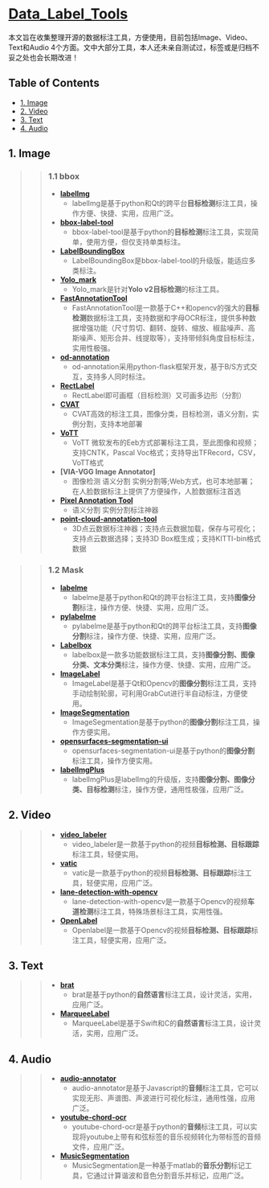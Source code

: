 # [Data_Label_Tools](https://github.com/mingx9527/Data_Label_Tools)
本文旨在收集整理开源的数据标注工具，方便使用，目前包括Image、Video、Text和Audio 4个方面。文中大部分工具，本人还未亲自测试过，标签或是归档不妥之处也会长期改进！

## Table of Contents
- [1. Image](#Image)
- [2. Video](#Video)
- [3. Text](#Text)
- [4. Audio](#Audio)

## <a name="Image"></a>1. Image
>> ### 1.1 bbox
>> - **[labelImg](https://github.com/tzutalin/labelImg)**
>>      * labelImg是基于python和Qt的跨平台**目标检测**标注工具，操作方便、快捷、实用，应用广泛。
>> - **[bbox-label-tool](https://github.com/puzzledqs/BBox-Label-Tool)**
>>      * bbox-label-tool是基于python的**目标检测**标注工具，实现简单，使用方便，但仅支持单类标注。 
>> - **[LabelBoundingBox](https://github.com/hjptriplebee/LabelBoundingBox)**
>>      * LabelBoundingBox是bbox-label-tool的升级版，能适应多类标注。
>> - **[Yolo_mark](https://github.com/AlexeyAB/Yolo_mark)**
>>      * Yolo_mark是针对**Yolo v2目标检测**的标注工具。
>> - **[FastAnnotationTool](https://github.com/christopher5106/FastAnnotationTool)**
>>      * FastAnnotationTool是一款基于C++和opencv的强大的**目标检测**数据标注工具，支持数据和字母OCR标注，提供多种数据增强功能（尺寸剪切、翻转、旋转、缩放、椒盐噪声、高斯噪声、矩形合并、线提取等），支持带倾斜角度目标标注，实用性极强。
>> - **[od-annotation](https://github.com/hzylmf/od-annotation)**
>>      * od-annotation采用python-flask框架开发，基于B/S方式交互，支持多人同时标注。
>> - **[RectLabel](https://rectlabel.com/)**
>>      * RectLabel即可画框（目标检测）又可画多边形（分割）
>> - **[CVAT](https://github.com/opencv/cvat)**
>>      * CVAT高效的标注工具，图像分类，目标检测，语义分割，实例分割，支持本地部署
>> - **[VoTT](https://github.com/microsoft/VoTT)**
>>      * VoTT 微软发布的Eeb方式部署标注工具，至此图像和视频；支持CNTK，Pascal Voc格式；支持导出TFRecord，CSV，VoTT格式
>> - **[VIA-VGG Image Annotator]**
>>      * 图像检测 语义分割 实例分割等;Web方式，也可本地部署；在人脸数据标注上提供了方便操作，人脸数据标注首选 
>> - **[Pixel Annotation Tool](https://github.com/abreheret/PixelAnnotationTool)**
>>      * 语义分割 实例分割标注神器
>> - **[point-cloud-annotation-tool](https://github.com/springzfx/point-cloud-annotation-tool)**
>>      * 3D点云数据标注神器；支持点云数据加载，保存与可视化；支持点云数据选择；支持3D Box框生成；支持KITTI-bin格式数据


>> ### 1.2 Mask
>> - **[labelme](https://github.com/wkentaro/labelme)**
>>      * labelme是基于python和Qt的跨平台标注工具，支持**图像分割**标注，操作方便、快捷、实用，应用广泛。
>> - **[pylabelme](https://github.com/wkentaro/labelme)**
>>      * pylabelme是基于python和Qt的跨平台标注工具，支持**图像分割**标注，操作方便、快捷、实用，应用广泛。
>> - **[Labelbox](https://github.com/Labelbox/Labelbox)**
>>      * labelbox是一款多功能数据标注工具，支持**图像分割、图像分类、文本分类**标注，操作方便、快捷、实用，应用广泛。
>> - **[ImageLabel](https://github.com/lanbing510/ImageLabel)**
>>      * ImageLabel是基于Qt和Opencv的**图像分割**标注工具，支持手动绘制轮廓，可利用GrabCut进行半自动标注，方便使用。
>> - **[ImageSegmentation](https://github.com/AKSHAYUBHAT/ImageSegmentation)**
>>      * ImageSegmentation是基于python的**图像分割**标注工具，操作方便实用。
>> - **[opensurfaces-segmentation-ui](https://github.com/seanbell/opensurfaces-segmentation-ui)**
>>      * opensurfaces-segmentation-ui是基于python的**图像分割**标注工具，操作方便实用。
>> - **[labelImgPlus](https://github.com/lzx1413/labelImgPlus)**
>>      * labelImgPlus是labelImg的升级版，支持**图像分割、图像分类、目标检测**标注，操作方便，通用性极强，应用广泛。

## <a name="Video"></a>2. Video
>> - **[video_labeler](https://github.com/hahnyuan/video_labeler)**
>>      * video_labeler是一款基于python的视频**目标检测、目标跟踪**标注工具，轻便实用。
>> - **[vatic](https://github.com/cvondrick/vatic)**
>>      * vatic是一款基于python的视频**目标检测、目标跟踪**标注工具，轻便实用，应用广泛。
>> - **[lane-detection-with-opencv](https://github.com/ckirksey3/lane-detection-with-opencv)**
>>      * lane-detection-with-opencv是一款基于Opencv的视频**车道检测**标注工具，特殊场景标注工具，实用性强。
>> - **[OpenLabel](https://github.com/liushu1231/OpenLabel)**
>>      * Openlabel是一款基于Opencv的视频**目标检测、目标跟踪**标注工具，轻便实用，应用广泛。

## <a name="Text"></a>3. Text
>> - **[brat](https://github.com/nlplab/brat)**
>>      * brat是基于python的**自然语言**标注工具，设计灵活，实用，应用广泛。
>> - **[MarqueeLabel](https://github.com/cbpowell/MarqueeLabel)**
>>      * MarqueeLabel是基于Swift和C的**自然语言**标注工具，设计灵活，实用，应用广泛。

## <a name="Audio"></a>4. Audio
>> - **[audio-annotator](https://github.com/CrowdCurio/audio-annotator)**
>>      * audio-annotator是基于Javascript的**音频**标注工具，它可以实现无形、声谱图、声波进行可视化标注，通用性强，应用广泛。
>> - **[youtube-chord-ocr](https://github.com/henridwyer/youtube-chord-ocr)**
>>      * youtube-chord-ocr是基于python的**音频**标注工具，可以实现将youtube上带有和弦标签的音乐视频转化为带标签的音频文件，应用广泛。
>> - **[MusicSegmentation](https://github.com/torogmw/MusicSegmentation)**
>>      * MusicSegmentation是一种基于matlab的**音乐分割**标记工具，它通过计算谐波和音色分割音乐并标记，应用广泛。
